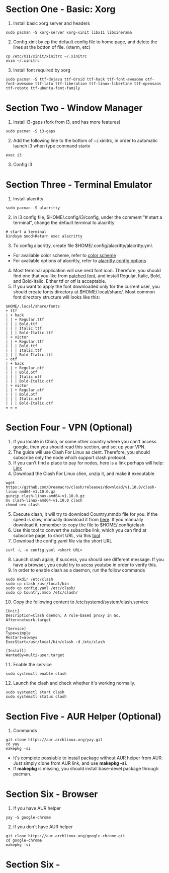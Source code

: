 # Section One - Basic: Xorg
1. Install basic xorg server and headers
```
sudo pacman -S xorg-server xorg-xinit libx11 libxinerama
```
2. Config xinit by cp the default config file to home page, and delete the lines at the botton of file. (xterm, etc)
```
cp /etc/X11/xinit/xinitrc ~/.xinitrc
nvim ~/.xinitrc
```
3. Install font required by xorg
```
sudo pacman -S ttf-dejavu ttf-droid ttf-hack ttf-font-awesome otf-font-awesome ttf-lato ttf-liberation ttf-linux-libertine ttf-opensans ttf-roboto ttf-ubuntu-font-family
```

# Section Two - Window Manager
1. Install i3-gaps (fork from i3, and has more features)
```
sudo pacman -S i3-gaps
```
2. Add the following line to the bottom of ~/.xinitrc, in order to automatic launch i3 when type command startx
```
exec i3
```
3. Config i3


# Section Three - Terminal Emulator
1. Install alacritty
```
sudo pacman -S alacritty
```
2. In i3 config file, $HOME/.config/i3/config, under the comment "# start a terminal", change the default terminal to alacritty
```
# start a terminal
bindsym $mod+Return exec alacritty
```
3. To config alacritty, create file $HOME/.config/alacritty/alacritty.yml.
- For avaliable color scheme, refer to [color scheme](https://github.com/alacritty/alacritty/wiki/Color-schemes)
- For avaliable options of alacritty, refer to [alacritty config options](https://github.com/alacritty/alacritty/blob/master/alacritty.yml)
4. Most terminal application will use nerd font icon. Therefore, you should find one that you like from [patched font](https://github.com/ryanoasis/nerd-fonts/tree/master/patched-fonts), and install Regular, Italic, Bold, and Bold-Italic. Either ttf or otf is acceptable.
5. If you want to apply the font downloaded only for the current user, you should create fonts directory at $HOME/.local/share/. Most common font directory structure will looks like this:
```
$HOME/.local/share/fonts
+ ttf
| + hack
| | + Regular.ttf
| | | Bold.ttf
| | | Italic.ttf
| | | Bold-Italic.ttf
| + victor
| | + Regular.ttf
| | | Bold.ttf
| | | Italic.ttf
| | | Bold-Italic.ttf
+ otf
| + hack
| | + Regular.otf
| | | Bold.otf
| | | Italic.otf
| | | Bold-Italic.otf
| + victor
| | + Regular.otf
| | | Bold.otf
| | | Italic.otf
| | | Bold-Italic.otf
= = =
```


# Section Four - VPN (Optional)
1. If you locate in China, or some other country where you can't access google, then you should read this section, and set up your VPN.
2. The guide will use Clash For Linux as cient. Therefore, you should subscribe only the node which support clash protocol.
3. If you can't find a place to pay for nodes, here is a link perhaps will help: [Link](https://www.yxrcr.com/#/login)
4. Download the Clash For Linux clien, unzip it, and make it executable
```
wget https://github.com/Dreamacro/clash/releases/download/v1.10.0/clash-linux-amd64-v1.10.0.gz
gunzip clash-linux-amd64-v1.10.0.gz
mv clash-linux-amd64-v1.10.0 clash
chmod u+x clash
```
5. Execute clash, it will try to download Country.mmdb file for you. If the speed is slow, manually download it from [here](https://github.com/Dreamacro/maxmind-geoip/releases). If you manually download it, remember to copy the file to $HOME/.config/clash
6. Use this tool to convert the subscribe link, which you can find at subscribe page, to short URL, via this [tool](https://converter.niallapi.top/)
7. Download the config.yaml file via the short URL
```
curl -L -o config.yaml <short URL>
```
8. Launch clash again, if success, you should see different message. If you have a browser, you could try to accss youtube in order to verify this.
9. In order to enable clash as a daemon, run the follow commands
```
sudo mkdir /etc/clash
sudo cp clash /usr/local/bin
sudo cp config.yaml /etc/clash/
sudo cp Country.mmdb /etc/clash/
```
10. Copy the following content to /etc/systemd/system/clash.service
```
[Unit]
Description=Clash daemon, A rule-based proxy in Go.
After=network.target

[Service]
Type=simple
Restart=always
ExecStart=/usr/local/bin/clash -d /etc/clash

[Install]
WantedBy=multi-user.target
```
11. Enable the service
```
sudo systemctl enable clash
```
12. Launch the clash and check whether it's working normally.
```
sudo systemctl start clash
sudo systemctl status clash
```

# Section Five - AUR Helper (Optional)
1. Commands
```
git clone https://aur.archlinux.org/yay.git
cd yay
makepkg -si
```
- It's complete possiable to install package without AUR helper from AUR. Just simply clone from AUR link, and use **makepkg -si**.
- If **makepkg** is missing, you should install base-devel package through pacman.

# Section Six - Browser
1. If you have AUR helper
```
yay -S google-chrome
```
2. If you don't have AUR helper
```
git clone https://aur.archlinux.org/google-chrome.git
cd google-chrome
makepkg -si
```

# Section Six - 
